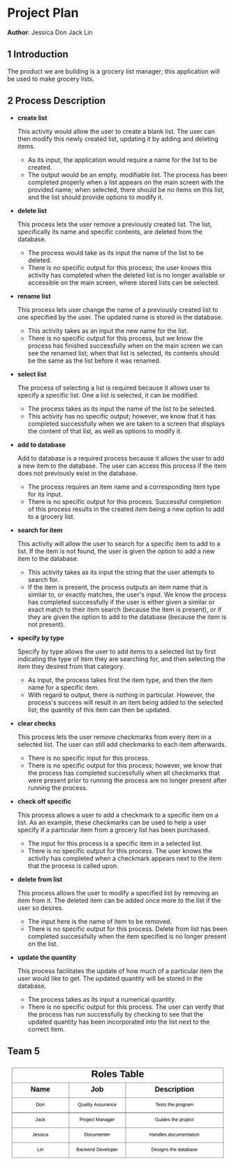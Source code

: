 # Project Plan


**Author**: Jessica Don Jack Lin

## 1 Introduction

The product we are building is a grocery list manager; this application will be used to make grocery lists.

## 2 Process Description

- **create list**
	
	This activity would allow the user to create a blank list. The user can then modify this newly created list, updating it by adding and deleting items. 
	- As its input, the application would require a name for the list to be created. 
	- The output would be an empty, modifiable list. The process has been completed properly when a list appears on the main screen with the provided name; when selected, there should be no items on this list, and the list should provide options to modify it. 
	
- **delete list**

	This process lets the user remove a previously created list. The list, specifically its name and specific contents, are deleted from the database. 
	- The process would take as its input the name of the list to be deleted. 
	- There is no specific output for this process; the user knows this activity has completed when the deleted list is no longer available or accessible on the main screen, where stored lists can be selected. 
	
- **rename list**

	This process lets user change the name of a previously created list to one specified by the user. The updated name is stored in the database. 
	- This activity takes as an input the new name for the list. 
	- There is no specific output for this process, but we know the process has finished successfully when on the main screen we can see the renamed list; when that list is selected, its contents should be the same as the list before it was renamed.
	
- **select list**

	The process of selecting a list is required because it allows user to specify a specific list. One a list is selected, it can be modified. 
	- The process takes as its input the name of the list to be selected.
	- This activity has no specific output; however, we know that it has completed successfully when we are taken to a screen that displays the content of that list, as well as options to modify it. 

- **add to database**
	
	Add to database is a required process because it allows the user to add a new item to the database. The user can access this process if the item does not previously exist in the database. 
	- The process requires an item name and a corresponding item type for its input. 
	- There is no specific output for this process. Successful completion of this process results in the created item being a new option to add to a grocery list. 
	
- **search for item**

	This activity will allow the user to search for a specific item to add to a list. If the item is not found, the user is given the option to add a new item to the database. 
	- This activity takes as its input the string that the user attempts to search for. 
	- If the item is present, the process outputs an item name that is similar to, or exactly matches, the user's input. We know the process has completed successfully if the user is either given a similar or exact match to their item search (because the item is present), or if they are given the option to add to the database (because the item is not present). 

- **specify by type**

	Specify by type allows the user to add items to a selected list by first indicating the type of item they are searching for, and then selecting the item they desired from that category.  
	- As input, the process takes first the item type, and then the item name for a specific item. 
	- With regard to output, there is nothing in particular. However, the process's success will result in an item being added to the selected list; the quantity of this item can then be updated.  
	
- **clear checks**

	This process lets the user remove checkmarks from every item in a selected list. The user can still add checkmarks to each item afterwards. 
	- There is no specific input for this process. 
	- There is no specific output for this process; however, we know that the process has completed successfully when all checkmarks that were present prior to running the process are no longer present after running the process. 
	
- **check off specific**

	This process allows a user to add a checkmark to a specific item on a list. As an example, these checkmarks can be used to help a user specify if a particular item from a grocery list has been purchased. 
	- The input for this process is a specific item in a selected list. 
	- There is no specific output for this process. The user knows the activity has completed when a checkmark appears next to the item that the process is called upon. 
	
- **delete from list**

	This process allows the user to modify a specified list by removing an item from it. The deleted item can be added once more to the list if the user so desires. 
	- The input here is the name of item to be removed. 
	- There is no specific output for this process. Delete from list has been completed successfully when the item specified is no longer present on the list. 
	
- **update the quantity**

	This process facilitates the update of how much of a particular item the user would like to get. The updated quantity will be stored in the database. 
	 - The process takes as its input a numerical quantity. 
	 - There is no specific output for this process. The user can verify that the process has run successfully by checking to see that the updated quantity has been incorporated into the list next to the correct item.  

## Team 5

![Roles](images/Rolesv2.png)
